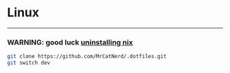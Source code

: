 # Linux

---

### WARNING: good luck [uninstalling nix](https://nixos.org/manual/nix/stable/installation/uninstall)

```sh
git clone https://github.com/MrCatNerd/.dotfiles.git
git switch dev
```

